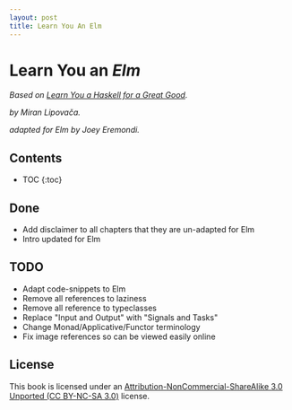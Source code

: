 ```yaml
---
layout: post
title: Learn You An Elm
---
```


Learn You an _Elm_ 
=====================================
_Based on [Learn You a Haskell for a Great Good](http://learnyouahaskell.com/chapters)._

_by Miran Lipovača._

_adapted for Elm by Joey Eremondi._

Contents 
----

* TOC
{:toc}

Done
----

* Add disclaimer to all chapters that they are un-adapted for Elm
* Intro updated for Elm
 
TODO
----

* Adapt code-snippets to Elm
* Remove all references to laziness
* Remove all reference to typeclasses
* Replace "Input and Output" with "Signals and Tasks"
* Change Monad/Applicative/Functor terminology
* Fix image references so can be viewed easily online

License
-------

This book is licensed under an [Attribution-NonCommercial-ShareAlike 3.0
Unported (CC BY-NC-SA 3.0)](http://creativecommons.org/licenses/by-nc-sa/3.0/)
license.
